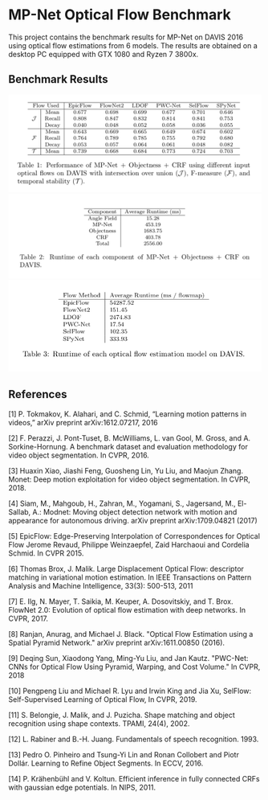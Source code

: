 # MP-Net Optical Flow Benchmark

This project contains the benchmark results for MP-Net on DAVIS 2016 using optical flow estimations from 6 models. The results are obtained on a desktop PC equipped with GTX 1080 and Ryzen 7 3800x.

## Benchmark Results

![Table1](/Table/table1.png)
![Table2](/Table/table2.png)
![Table3](/Table/table3.png)

## References

[1] P. Tokmakov, K. Alahari, and C. Schmid, “Learning motion patterns in videos,” arXiv preprint arXiv:1612.07217, 2016

[2] F. Perazzi, J. Pont-Tuset, B. McWilliams, L. van Gool, M. Gross, and A. Sorkine-Hornung. A benchmark dataset and evaluation methodology for video object segmentation. In CVPR, 2016.

[3] Huaxin Xiao, Jiashi Feng, Guosheng Lin, Yu Liu, and Maojun Zhang. Monet: Deep motion exploitation for video object segmentation. In CVPR, 2018.

[4]  Siam, M., Mahgoub, H., Zahran, M., Yogamani, S., Jagersand, M., El-Sallab, A.: Modnet: Moving object detection network with motion and appearance for autonomous driving. arXiv preprint arXiv:1709.04821 (2017)

[5] EpicFlow: Edge-Preserving Interpolation of Correspondences for Optical Flow Jerome Revaud, Philippe Weinzaepfel, Zaid Harchaoui and Cordelia Schmid. In CVPR 2015.

[6] Thomas Brox, J. Malik. Large Displacement Optical Flow: descriptor matching in variational motion estimation. In IEEE Transactions on Pattern Analysis and Machine Intelligence, 33(3): 500-513, 2011

[7] E. Ilg, N. Mayer, T. Saikia, M. Keuper, A. Dosovitskiy, and T. Brox. FlowNet 2.0: Evolution of optical flow estimation with deep networks. In CVPR, 2017.

[8] Ranjan, Anurag, and Michael J. Black. "Optical Flow Estimation using a Spatial Pyramid Network." arXiv preprint arXiv:1611.00850 (2016).

[9] Deqing Sun, Xiaodong Yang, Ming-Yu Liu, and Jan Kautz. "PWC-Net: CNNs for Optical Flow Using Pyramid, Warping, and Cost Volume." In CVPR, 2018

[10] Pengpeng Liu and Michael R. Lyu and Irwin King and Jia Xu, SelFlow: Self-Supervised Learning of Optical Flow, In CVPR, 2019.

[11] S. Belongie, J. Malik, and J. Puzicha. Shape matching and object recognition using shape contexts. TPAMI, 24(4), 2002.

[12] L. Rabiner and B.-H. Juang. Fundamentals of speech recognition. 1993.

[13] Pedro O. Pinheiro and Tsung-Yi Lin and Ronan Collobert and Piotr Dollár. Learning to Refine Object Segments. In ECCV, 2016.

[14] P. Krӓhenbühl and V. Koltun. Efficient inference in fully connected CRFs with gaussian edge potentials. In NIPS, 2011.


